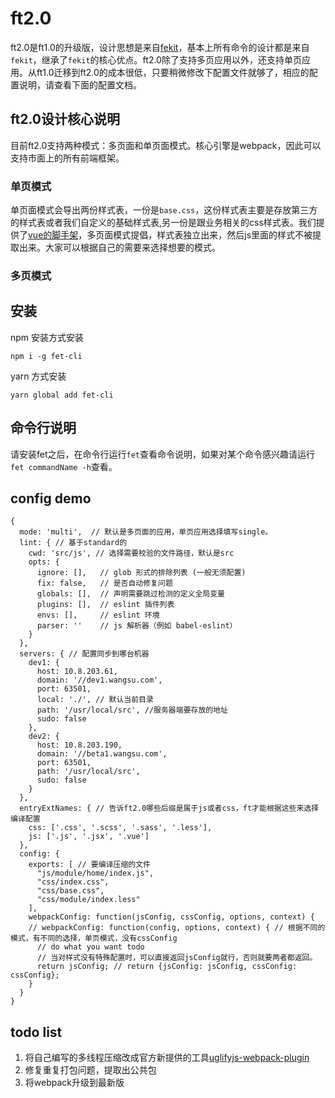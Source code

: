 # ft2.0
ft2.0是ft1.0的升级版，设计思想是来自[fekit](https://github.com/rinh/fekit)，基本上所有命令的设计都是来自`fekit`，继承了`fekit`的核心优点。ft2.0除了支持多页应用以外，还支持单页应用。从ft1.0迁移到ft2.0的成本很低，只要稍微修改下配置文件就够了，相应的配置说明，请查看下面的配置文档。

## ft2.0设计核心说明
目前ft2.0支持两种模式：多页面和单页面模式。核心引擎是webpack，因此可以支持市面上的所有前端框架。

### 单页模式
单页面模式会导出两份样式表，一份是`base.css`，这份样式表主要是存放第三方的样式表或者我们自定义的基础样式表,另一份是跟业务相关的css样式表。我们提供了[vue的脚手架](https://github.com/wsfe/vue-boilerplate)，多页面模式提倡，样式表独立出来，然后js里面的样式不被提取出来。大家可以根据自己的需要来选择想要的模式。

### 多页模式


## 安装
npm 安装方式安装
```
npm i -g fet-cli
```
yarn 方式安装
```
yarn global add fet-cli
```

## 命令行说明
请安装fet之后，在命令行运行`fet`查看命令说明，如果对某个命令感兴趣请运行`fet commandName -h`查看。

## config demo

```
{
  mode: 'multi',  // 默认是多页面的应用，单页应用选择填写single。
  lint: { // 基于standard的
    cwd: 'src/js', // 选择需要校验的文件路径，默认是src
    opts: {
      ignore: [],   // glob 形式的排除列表 (一般无须配置)
      fix: false,   // 是否自动修复问题
      globals: [],  // 声明需要跳过检测的定义全局变量
      plugins: [],  // eslint 插件列表
      envs: [],     // eslint 环境
      parser: ''    // js 解析器（例如 babel-eslint）
    }
  },
  servers: { // 配置同步到哪台机器
    dev1: {
      host: 10.8.203.61,
      domain: '//dev1.wangsu.com',
      port: 63501,
      local: './', // 默认当前目录
      path: '/usr/local/src', //服务器端要存放的地址
      sudo: false
    },
    dev2: {
      host: 10.8.203.190,
      domain: '//beta1.wangsu.com',
      port: 63501,
      path: '/usr/local/src',
      sudo: false
    }
  },
  entryExtNames: { // 告诉ft2.0哪些后缀是属于js或者css，ft才能根据这些来选择编译配置
    css: ['.css', '.scss', '.sass', '.less'],
    js: ['.js', '.jsx', '.vue']
  },
  config: {
    exports: [ // 要编译压缩的文件
      "js/module/home/index.js",
      "css/index.css",
      "css/base.css",
      "css/module/index.less"
    ],
    webpackConfig: function(jsConfig, cssConfig, options, context) {
    // webpackConfig: function(config, options, context) { // 根据不同的模式，有不同的选择，单页模式，没有cssConfig
      // do what you want todo
      // 当对样式没有特殊配置时，可以直接返回jsConfig就行，否则就要两者都返回。
      return jsConfig; // return {jsConfig: jsConfig, cssConfig: cssConfig};
    }
  }
}
```

## todo list
<!-- 1. 将压缩代码那部分的线程模块由`compute-cluster`改成`[Hamsters.js](http://www.hamsters.io/)` -->
1. 将自己编写的多线程压缩改成官方新提供的工具[uglifyjs-webpack-plugin](https://github.com/webpack-contrib/uglifyjs-webpack-plugin)
2. 修复重复打包问题，提取出公共包
3. 将webpack升级到最新版